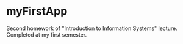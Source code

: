 # myFirstApp
Second homework of "Introduction to Information Systems" lecture. Completed at my first semester.
